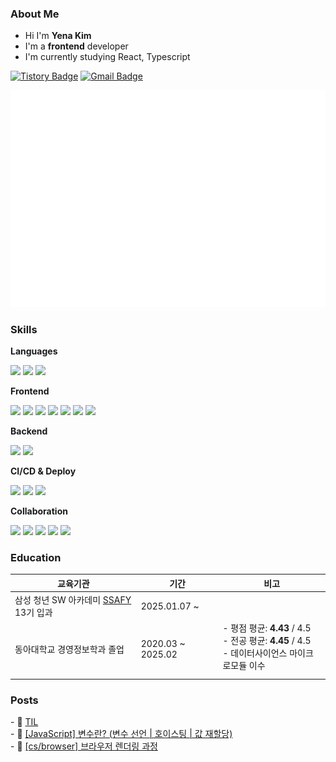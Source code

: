 <h3>About Me</h3>
<ul>
<li>Hi I'm <strong>Yena Kim</strong></li>
<li>I'm a <strong>frontend</strong> developer</li>
<li>I'm currently studying React, Typescript</li>
</ul>

[![Tistory Badge](https://img.shields.io/badge/Blog-232326?style=flat&logo=devbox&logoColor=white)](https://yeneua.tistory.com/) 
[![Gmail Badge](https://img.shields.io/badge/Gmail-EA4335?style=flat&logo=Gmail&logoColor=white)](mailto:yeneua.dev@gmail.com) 

![Metrics](/github-metrics.svg)
<br>
<h3>Skills</h3>
<p><strong>Languages</strong><p>
<img src="https://img.shields.io/badge/javascript-F7DF1E?style=flat-square&logo=javascript&logoColor=black">
<img src="https://img.shields.io/badge/typescript-3178C6?style=flat-square&logo=typescript&logoColor=white">
<img src="https://img.shields.io/badge/python-3776AB?style=flat-square&logo=python&logoColor=yellow">

<p><strong>Frontend</strong><p>
<img src="https://img.shields.io/badge/html5-E34F26?style=flat-square&logo=html5&logoColor=white">
<img src="https://img.shields.io/badge/css-0070BA?style=flat-square&logo=css&logoColor=white">
<img src="https://img.shields.io/badge/React-61DAFB?style=flat-square&logo=react&logoColor=white">
<img src="https://img.shields.io/badge/Vue.js-4FC08D?style=flat-square&logo=vuedotjs&logoColor=white">
<img src="https://img.shields.io/badge/vite-646CFF?style=flat-square&logo=vite&logoColor=white">
<img src="https://img.shields.io/badge/styledcomponents-DB7093?style=flat-square&logo=styledcomponents&logoColor=white">
<img src="https://img.shields.io/badge/tailwindcss-06B6D4?style=flat-square&logo=tailwindcss&logoColor=white">

<p><strong>Backend</strong><p>
<img src="https://img.shields.io/badge/django-092E20?style=flat-square&logo=django&logoColor=white">
<img src="https://img.shields.io/badge/mysql-4479A1?style=flat-square&logo=mysql&logoColor=white">

<p><strong>CI/CD & Deploy</strong><p>
<img src="https://img.shields.io/badge/vercel-000000?style=flat-square&logo=vercel&logoColor=white">
<img src="https://img.shields.io/badge/supabase-3FCF8E?style=flat-square&logo=supabase&logoColor=white">
<img src="https://img.shields.io/badge/render-000000?style=flat-square&logo=render&logoColor=white">
  
<p><strong>Collaboration</strong><p>
<img src="https://img.shields.io/badge/git-F05032?style=flat-square&logo=git&logoColor=white">
<img src="https://img.shields.io/badge/github-181717?style=flat-square&logo=github&logoColor=white">
<img src="https://img.shields.io/badge/figma-F24E1E?style=flat-square&logo=figma&logoColor=white">
<img src="https://img.shields.io/badge/notion-000000?style=flat-square&logo=notion&logoColor=white">
<img src="https://img.shields.io/badge/slack-4A154B?style=flat-square&logo=slack&logoColor=white">
  
<br>
<div align= "left">
    <h3>Education</h3>
    <table>
        <thead>
            <tr>
                <th>교육기관</th>
                <th>기간</th>
                <th>비고</th>
            </tr>
        </thead>
        <tbody>
            <tr>
                <td>
                삼성 청년 SW 아카데미
                    <a href=https://www.ssafy.com/ksp/jsp/swp/swpMain.jsp target="_blank">SSAFY</a> 13기 입과
                </td>
                <td>2025.01.07 ~</td>
                <td></td>
            </tr>
            <tr>
                <td>동아대학교 경영정보학과 졸업</td>
                <td>2020.03 ~ 2025.02</td>
                <td>
                    <div style="margin-bottom: 8px;">
                        - 평점 평균: <strong>4.43</strong> / 4.5<br>
                        - 전공 평균: <strong>4.45</strong> / 4.5<br>
                        - 데이터사이언스 마이크로모듈 이수
                    </div>
                </td>
            </tr>
        </tbody>
    </table>
</div>

<h3>Posts</h3>
- 📌 <a href="https://github.com/yeneua/TIL" >TIL</a><br>
- 🔗 <a href="https://yeneua.tistory.com/27" >[JavaScript] 변수란? (변수 선언 | 호이스팅 | 값 재할당)</a><br>
- 🔗 <a href="https://github.com/yeneua/TIL/blob/main/cs/browser/rendering.md">[cs/browser] 브라우저 렌더링 과정</a>
